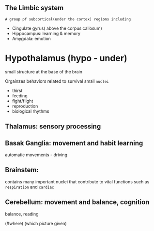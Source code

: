 ## The Limbic system
    A group pf subcortical(under the cortex) regions including
- Cingulate gyrus( above the corpus callosum)
- Hippocampus: learning & memory
- Amygdala: emotion

# Hypothalamus (hypo - under)
small structure at the base of the brain

Orgainzes behaviors related to survival
small `nuclei`
- thirst
- feeding
- fight/flight
- reproduction
- biological rhythms

## Thalamus: sensory processing
## Basak Ganglia: movement and habit learning
 automatic movements - driving

## Brainstem:
contains many important nuclei that contribute to vital functions such as
`respiration` and `cardiac`

## Cerebellum: movement and balance, cognition
balance, reading

(#where)
(which picture given)
